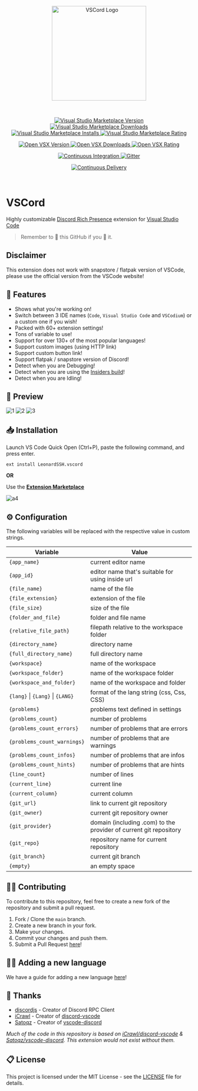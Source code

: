 <p align="center">
  <a href="https://marketplace.visualstudio.com/items?itemName=LeonardSSH.vscord" target="_blank" rel="noopener noreferrer">
    <img width="256" src="https://i.imgur.com/n7ieZfW.png" alt="VSCord Logo">
  </a>
</p>

<br>

<p>
    <p align="center">
        <a href="https://marketplace.visualstudio.com/items?itemName=LeonardSSH.vscord">
            <img alt="Visual Studio Marketplace Version" src="https://img.shields.io/visual-studio-marketplace/v/LeonardSSH.vscord?label=Visual%20Studio%20Marketplace" />
        </a>
        <a href="https://marketplace.visualstudio.com/items?itemName=LeonardSSH.vscord">
            <img alt="Visual Studio Marketplace Downloads" src="https://img.shields.io/visual-studio-marketplace/d/LeonardSSH.vscord" />
        </a>
        <a href="https://marketplace.visualstudio.com/items?itemName=LeonardSSH.vscord">
            <img alt="Visual Studio Marketplace Installs" src="https://img.shields.io/visual-studio-marketplace/i/LeonardSSH.vscord" />
        </a>
        <a href="https://marketplace.visualstudio.com/items?itemName=LeonardSSH.vscord">
            <img alt="Visual Studio Marketplace Rating" src="https://img.shields.io/visual-studio-marketplace/r/LeonardSSH.vscord">
        </a>
    </p>
    <p align="center">
		<a href="https://open-vsx.org/extension/LeonardSSH/vscord">
			<img alt="Open VSX Version" src="https://img.shields.io/open-vsx/v/LeonardSSH/vscord?label=OpenVSX%20Marketplace">
		</a>
		<a href="https://open-vsx.org/extension/LeonardSSH/vscord">
			<img alt="Open VSX Downloads" src="https://img.shields.io/open-vsx/dt/LeonardSSH/vscord">
		</a>
		<a href="https://open-vsx.org/extension/LeonardSSH/vscord">
			<img alt="Open VSX Rating" src="https://img.shields.io/open-vsx/rating/LeonardSSH/vscord">
		</a>
	</p>
    <p align="center">
        <a href="https://github.com/leonardssh/vscord/actions/workflows/CI.yml">
            <img alt="Continuous Integration" src="https://github.com/leonardssh/vscord/actions/workflows/CI.yml/badge.svg" />
        </a>
        <a href="https://gitter.im/LeonardSSH/vscord-support?utm_source=badge&utm_medium=badge&utm_campaign=pr-badge">
            <img alt="Gitter" src="https://img.shields.io/badge/gitter-support chat-green?color=40aa8b" />
        </a>
    </p>
    <p align="center">
        <a href="https://github.com/leonardssh/vscord/actions/workflows/CD.yml">
            <img alt="Continuous Delivery" src="https://github.com/leonardssh/vscord/actions/workflows/CD.yml/badge.svg" />
        </a>
    </p>
</p>

<br>

# VSCord

Highly customizable [Discord Rich Presence](https://discord.com/rich-presence) extension for [Visual Studio Code](https://code.visualstudio.com/)

> Remember to 🌟 this GitHub if you 💖 it.

## Disclaimer

This extension does not work with snapstore / flatpak version of VSCode, please use the official version from the VSCode website!

## 📌 Features

-   Shows what you're working on!
-   Switch between 3 IDE names (`Code`, `Visual Studio Code` and `VSCodium`) or a custom one if you wish!
-   Packed with 60+ extension settings!
-   Tons of variable to use!
-   Support for over 130+ of the most popular languages!
-   Support custom images (using HTTP link)
-   Support custom button link!
-   Support flatpak / snapstore version of Discord!
-   Detect when you are Debugging!
-   Detect when you are using the [Insiders build](https://code.visualstudio.com/insiders/)!
-   Detect when you are Idling!

## 👀 Preview

![1](https://i.imgur.com/LaB4TqM.png)
![2](https://i.imgur.com/yTFIFiK.png)
![3](https://i.imgur.com/5OOkKUW.png)

## 📥 Installation

Launch VS Code Quick Open (Ctrl+P), paste the following command, and press enter.

```
ext install LeonardSSH.vscord
```

**OR**

Use the **[Extension Marketplace](https://code.visualstudio.com/docs/editor/extension-gallery)**

![a4](https://i.imgur.com/qMzox38.gif)

## ⚙️ Configuration

The following variables will be replaced with the respective value in custom strings.<br>

| Variable                         | Value                                                             |
| -------------------------------- | ----------------------------------------------------------------- |
| `{app_name}`                     | current editor name                                               |
| `{app_id}`                       | editor name that's suitable for using inside url                  |
| `{file_name}`                    | name of the file                                                  |
| `{file_extension}`               | extension of the file                                             |
| `{file_size}`                    | size of the file                                                  |
| `{folder_and_file}`              | folder and file name                                              |
| `{relative_file_path}`           | filepath relative to the workspace folder                         |
| `{directory_name}`               | directory name                                                    |
| `{full_directory_name}`          | full directory name                                               |
| `{workspace}`                    | name of the workspace                                             |
| `{workspace_folder}`             | name of the workspace folder                                      |
| `{workspace_and_folder}`         | name of the workspace and folder                                  |
| `{lang}` \| `{Lang}` \| `{LANG}` | format of the lang string (css, Css, CSS)                         |
| `{problems}`                     | problems text defined in settings                                 |
| `{problems_count}`               | number of problems                                                |
| `{problems_count_errors}`        | number of problems that are errors                                |
| `{problems_count_warnings}`      | number of problems that are warnings                              |
| `{problems_count_infos}`         | number of problems that are infos                                 |
| `{problems_count_hints}`         | number of problems that are hints                                 |
| `{line_count}`                   | number of lines                                                   |
| `{current_line}`                 | current line                                                      |
| `{current_column}`               | current column                                                    |
| `{git_url}`                      | link to current git repository                                    |
| `{git_owner}`                    | current git repository owner                                      |
| `{git_provider}`                 | domain (including .com) to the provider of current git repository |
| `{git_repo}`                     | repository name for current repository                            |
| `{git_branch}`                   | current git branch                                                |
| `{empty}`                        | an empty space                                                    |

## 👨‍💻 Contributing

To contribute to this repository, feel free to create a new fork of the repository and submit a pull request.

1. Fork / Clone the `main` branch.
2. Create a new branch in your fork.
3. Make your changes.
4. Commit your changes and push them.
5. Submit a Pull Request [here](https://github.com/LeonardSSH/vscord/pulls)!

## 👨‍💻 Adding a new language

We have a guide for adding a new language [here](/ADDING_LANGUAGE.md)!

## 🎉 Thanks

-   [discordjs](https://github.com/discordjs/) - Creator of Discord RPC Client
-   [iCrawl](https://github.com/iCrawl) - Creator of [discord-vscode](https://github.com/iCrawl/discord-vscode)
-   [Satoqz](https://github.com/Satoqz) - Creator of [vscode-discord](https://github.com/Satoqz/vscode-discord/)

_Much of the code in this repository is based on [iCrawl/discord-vscode](https://github.com/iCrawl/discord-vscode) & [Satoqz/vscode-discord](https://github.com/Satoqz/vscode-discord). This extension would not exist without them._

## 📋 License

This project is licensed under the MIT License - see the [LICENSE](LICENSE) file for details.
